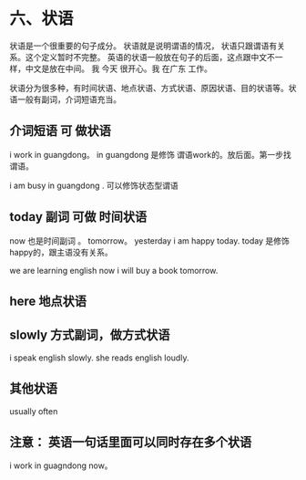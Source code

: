 # 六、状语

状语是一个很重要的句子成分。 状语就是说明谓语的情况， 状语只跟谓语有关系。这个定义暂时不完整。 英语的状语一般放在句子的后面，这点跟中文不一样，中文是放在中间。 我 今天 很开心。我 在广东 工作。

状语分为很多种，有时间状语、地点状语、方式状语、原因状语、目的状语等。状语一般有副词，介词短语充当。

## 介词短语 可 做状语

i work in guangdong。 in guangdong 是修饰 谓语work的。放后面。第一步找谓语。

i am busy in guangdong . 可以修饰状态型谓语

## today 副词 可做 时间状语

now 也是时间副词 。 tomorrow。 yesterday i am happy today. today 是修饰happy的，跟主语没有关系。

we are learning english now i will buy a book tomorrow.

## here 地点状语

## slowly 方式副词，做方式状语

i speak english slowly. she reads english loudly.

## 其他状语

usually often

## 注意： 英语一句话里面可以同时存在多个状语

i work in guagndong now。






